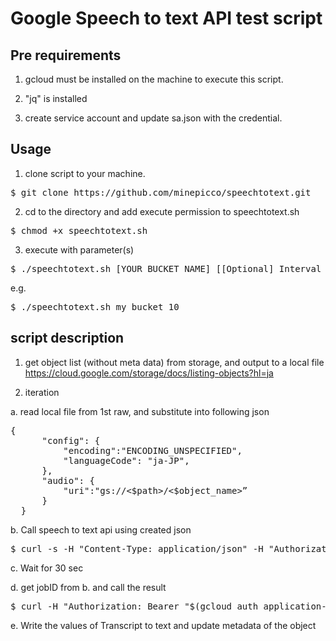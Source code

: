 # Google Speech to text API test script

## Pre requirements

1. gcloud must be installed on the machine to execute this script.

2. "jq" is installed

3. create service account and update sa.json with the credential. 

## Usage
1. clone script to your machine.
<pre>$ git clone https://github.com/minepicco/speechtotext.git </pre>
2. cd to the directory and add execute permission to speechtotext.sh
<pre>$ chmod +x speechtotext.sh</pre>
3. execute with parameter(s)
<pre>$ ./speechtotext.sh [YOUR BUCKET NAME] [[Optional] Interval from job request until results request] </pre>
e.g.
<pre>$ ./speechtotext.sh my_bucket 10</pre>

## script description

1. get object list (without meta data) from storage, and output to a local file
https://cloud.google.com/storage/docs/listing-objects?hl=ja

2. iteration

  a. read local file from 1st raw, and substitute into following json
  <pre>{
      "config": {
          "encoding":"ENCODING_UNSPECIFIED",
          "languageCode": "ja-JP",
      },
      "audio": {
          "uri":"gs://<$path>/<$object_name>”
      } 
  }</pre>
  b. Call speech to text api using created json
  <pre>$ curl -s -H "Content-Type: application/json" -H "Authorization: Bearer "$(gcloud auth application-default print-access-token) https://speech.googleapis.com/v1/speech:longrunningrecognize  -d @$json</pre>
  
  c. Wait for 30 sec
  
  d. get jobID from b. and call the result
  <pre>$ curl -H "Authorization: Bearer "$(gcloud auth application-default print-access-token) -H "Content-Type: application/json; charset=utf-8" "https://speech.googleapis.com/v1/operations/“&$jobID </pre>
  
  e. Write the values of Transcript to text and update metadata of the object

  
 
